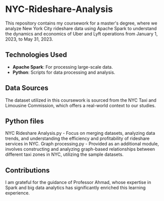 # NYC-Rideshare-Analysis

This repository contains my coursework for a master's degree, where we analyze New York City rideshare data using Apache Spark to understand the dynamics and economics of Uber and Lyft operations from January 1, 2023, to May 31, 2023. 


## Technologies Used
- **Apache Spark**: For processing large-scale data.
- **Python**: Scripts for data processing and analysis.

## Data Sources

The dataset utilized in this coursework is sourced from the NYC Taxi and Limousine Commission, which offers a real-world context to our studies.

## Python files

NYC Rideshare Analysis.py -  Focus on merging datasets, analyzing data trends, and understanding the efficiency and profitability of rideshare services in NYC.
Graph processing.py - Provided as an additional module, involves constructing and analyzing graph-based relationships between different taxi zones in NYC, utilizing the sample datasets.


## Contributions

I am grateful for the guidance of Professor Ahmad, whose expertise in Spark and big data analytics has significantly enriched this learning experience.
